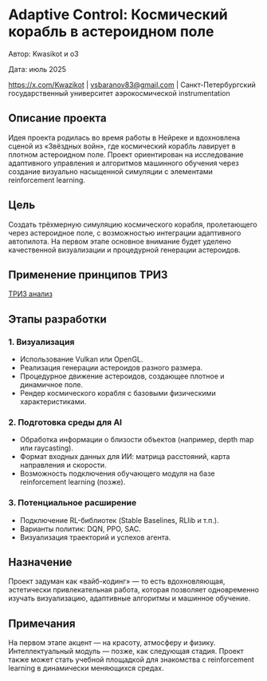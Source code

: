 # Adaptive Control: Космический корабль в астероидном поле

Автор: Kwasikot и o3

Дата: июль 2025  

https://x.com/Kwazikot | vsbaranov83@gmail.com | Санкт-Петербургский государственный университет аэрокосмической instrumentation

## Описание проекта

Идея проекта родилась во время работы в Нейреке и вдохновлена сценой из «Звёздных войн», где космический корабль лавирует в плотном астероидном поле. Проект ориентирован на исследование адаптивного управления и алгоритмов машинного обучения через создание визуально насыщенной симуляции с элементами reinforcement learning.

## Цель

Создать трёхмерную симуляцию космического корабля, пролетающего через астероидное поле, с возможностью интеграции адаптивного автопилота. На первом этапе основное внимание будет уделено качественной визуализации и процедурной генерации астероидов.

## Применение принципов ТРИЗ 
[ТРИЗ анализ](https://github.com/QuasiIdeas/BunchOfQuasiIdeas/blob/main/ru/adaptive_control/RL-Asteroids/RL-Asteroids_triz_analysis.md)

## Этапы разработки

### 1. Визуализация
- Использование Vulkan или OpenGL.
- Реализация генерации астероидов разного размера.
- Процедурное движение астероидов, создающее плотное и динамичное поле.
- Рендер космического корабля с базовыми физическими характеристиками.

### 2. Подготовка среды для AI
- Обработка информации о близости объектов (например, depth map или raycasting).
- Формат входных данных для ИИ: матрица расстояний, карта направления и скорости.
- Возможность подключения обучающего модуля на базе reinforcement learning (позже).

### 3. Потенциальное расширение
- Подключение RL-библиотек (Stable Baselines, RLlib и т.п.).
- Варианты политик: DQN, PPO, SAC.
- Визуализация траекторий и успехов агента.

## Назначение

Проект задуман как «вайб-кодинг» — то есть вдохновляющая, эстетически привлекательная работа, которая позволяет одновременно изучать визуализацию, адаптивные алгоритмы и машинное обучение.

## Примечания

На первом этапе акцент — на красоту, атмосферу и физику. Интеллектуальный модуль — позже, как следующая стадия. Проект также может стать учебной площадкой для знакомства с reinforcement learning в динамически меняющихся средах.
